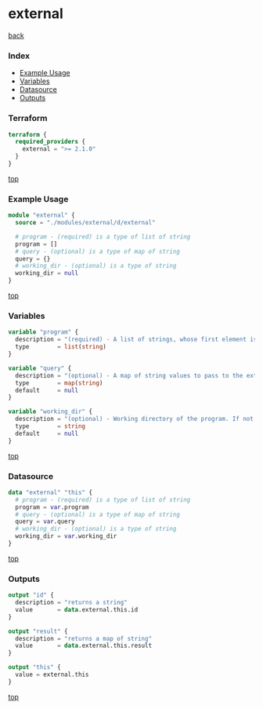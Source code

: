 # external

[back](../external.md)

### Index

- [Example Usage](#example-usage)
- [Variables](#variables)
- [Datasource](#datasource)
- [Outputs](#outputs)

### Terraform

```terraform
terraform {
  required_providers {
    external = ">= 2.1.0"
  }
}
```

[top](#index)

### Example Usage

```terraform
module "external" {
  source = "./modules/external/d/external"

  # program - (required) is a type of list of string
  program = []
  # query - (optional) is a type of map of string
  query = {}
  # working_dir - (optional) is a type of string
  working_dir = null
}
```

[top](#index)

### Variables

```terraform
variable "program" {
  description = "(required) - A list of strings, whose first element is the program to run and whose subsequent elements are optional command line arguments to the program. Terraform does not execute the program through a shell, so it is not necessary to escape shell metacharacters nor add quotes around arguments containing spaces."
  type        = list(string)
}

variable "query" {
  description = "(optional) - A map of string values to pass to the external program as the query arguments. If not supplied, the program will receive an empty object as its input."
  type        = map(string)
  default     = null
}

variable "working_dir" {
  description = "(optional) - Working directory of the program. If not supplied, the program will run in the current directory."
  type        = string
  default     = null
}
```

[top](#index)

### Datasource

```terraform
data "external" "this" {
  # program - (required) is a type of list of string
  program = var.program
  # query - (optional) is a type of map of string
  query = var.query
  # working_dir - (optional) is a type of string
  working_dir = var.working_dir
}
```

[top](#index)

### Outputs

```terraform
output "id" {
  description = "returns a string"
  value       = data.external.this.id
}

output "result" {
  description = "returns a map of string"
  value       = data.external.this.result
}

output "this" {
  value = external.this
}
```

[top](#index)